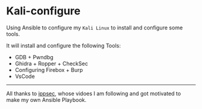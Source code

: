 # Kali-configure

Using Ansible to configure my `Kali Linux` to install and configure some tools.

It will install and configure the following Tools:
- GDB + Pwndbg
- Ghidra + Ropper + CheckSec
- Configuring Firebox + Burp
- VsCode

---

All thanks to [ippsec](https://www.youtube.com/@ippsec), whose vidoes I am following and got motivated to make my own Ansible Playbook.
